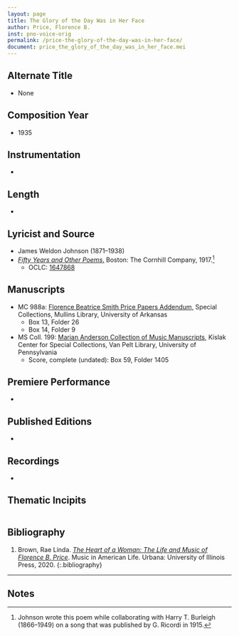 ```yaml
---
layout: page
title: The Glory of the Day Was in Her Face
author: Price, Florence B.
inst: pno-voice-orig
permalink: /price-the-glory-of-the-day-was-in-her-face/
document: price_the_glory_of_the_day_was_in_her_face.mei
---
```


## Alternate Title
- None

## Composition Year
- 1935

## Instrumentation
- 

## Length
- 

## Lyricist and Source
- James Weldon Johnson (1871&ndash;1938)
- [*Fifty Years and Other Poems*.](https://books.google.com/books?id=Y5pOAQAAMAAJ) Boston: The Cornhill Company, 1917.[^fn1]
    * OCLC: <a href="https://search.worldcat.org/title/1647868" target="_blank">1647868</a>

## Manuscripts
- MC 988a: <a href="https://uark.as.atlas-sys.com/repositories/2/resources/1522" target="_blank">Florence Beatrice Smith Price Papers Addendum</a>, Special Collections, Mullins Library, University of Arkansas
    * Box 13, Folder 26
    * Box 14, Folder 9
- MS Coll. 199: <a href="https://www.library.upenn.edu/detail/collection/marian-anderson-collection" target="_blank">Marian Anderson Collection of Music Manuscripts</a>, Kislak Center for Special Collections, Van Pelt Library, University of Pennsylvania
    * Score, complete (undated): Box 59, Folder 1405

## Premiere Performance
- 

## Published Editions
- 

## Recordings
- 

## Thematic Incipits
<div id="notation" style="overflow-x: auto"></div>

## Bibliography
1. Brown, Rae Linda. <a href="https://www.worldcat.org/title/1122800180" target="_blank">*The Heart of a Woman: The Life and Music of Florence B. Price*</a>. Music in American Life. Urbana: University of Illinois Press, 2020.
{:.bibliography}

---
## Notes
[^fn1]: Johnson wrote this poem while collaborating with Harry T. Burleigh (1866&ndash;1949) on a song that was published by G. Ricordi in 1915.
